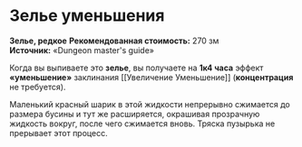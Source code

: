 # Зелье уменьшения

**Зелье, редкое**
**Рекомендованная стоимость:** 270 зм
**Источник:** «Dungeon master's guide»

Когда вы выпиваете это **зелье**, вы получаете на **1к4 часа** эффект **«уменьшение»** заклинания [[Увеличение Уменьшение]] (**концентрация** не требуется).

Маленький красный шарик в этой жидкости непрерывно сжимается до размера бусины и тут же расширяется, окрашивая прозрачную жидкость вокруг, после чего сжимается вновь. Тряска пузырька не прерывает этот процесс.